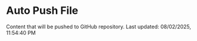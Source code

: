 # Auto Push File

Content that will be pushed to GitHub repository.
Last updated: 08/02/2025, 11:54:40 PM